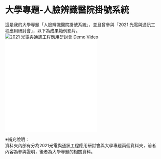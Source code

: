 # 大學專題-人臉辨識醫院掛號系統
這是我的大學專題「人臉辨識醫院掛號系統」，並且曾參與「2021 光電與通訊工程應用研討會」，以下為成果範例影片。  
[![2021 光電與通訊工程應用研討會 Demo Video](https://img.youtube.com/vi/<影片ID>/0.jpg)](https://youtu.be/bxXc2Fgy8Dw)  
![My PDF](example.pdf)
![專題海報](/大學專題/海報.pdf)
  
※補充說明：  
資料夾內部有分為2021光電與通訊工程應用研討會與大學專題兩個資料夾，前者內容為參與證明，後者為大學專題的相關資料。
